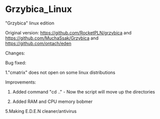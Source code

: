 # Grzybica_Linux
"Grzybica" linux edition

Original version: https://github.com/RocketPLN/grzybica
             and  https://github.com/MuchaSsak/Grzybica
             and  https://github.com/ontach/eden

Changes:

Bug fixed:

  1."cmatrix" does not open on some linux distributions

Improvements:
1. Added command "cd .." - Now the script will move up the directories

3. Added RAM and CPU memory bobmer

5.Making E.D.E.N cleaner/antivirus


